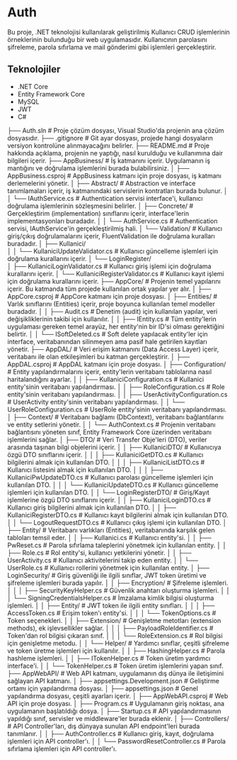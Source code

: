 
# Auth
Bu proje, .NET teknolojisi kullanılarak geliştirilmiş Kullanıcı CRUD işlemlerinin örneklerinin bulunduğu bir web uygulamasıdır. Kullanıcının parolasını şifreleme, parola sıfırlama ve mail gönderimi gibi işlemleri gerçekleştirir.

## Teknolojiler

- .NET Core
- Entity Framework Core
- MySQL
- JWT
- C#

├── Auth.sln                      # Proje çözüm dosyası, Visual Studio'da projenin ana çözüm dosyasıdır.
├── .gitignore                     # Git ayar dosyası, projede hangi dosyaların versiyon kontrolüne alınmayacağını belirler.
├── README.md                      # Proje hakkında açıklama, projenin ne yaptığı, nasıl kurulduğu ve kullanımına dair bilgileri içerir.
├── AppBusiness/                   # İş katmanını içerir. Uygulamanın iş mantığını ve doğrulama işlemlerini burada bulabilirsiniz.
│   ├── AppBusiness.csproj         # AppBusiness katmanı için proje dosyası, iş katmanı derlemelerini yönetir.
│   ├── Abstract/                  # Abstraction ve interface tanımlamaları içerir, iş katmanındaki servislerin kontratları burada bulunur.
│   │   └── IAuthService.cs        # Authentication servisi interface'i, kullanıcı doğrulama işlemlerinin sözleşmesini belirler.
│   ├── Concrete/                  # Gerçekleştirim (implementation) sınıflarını içerir, interface'lerin implementasyonları buradadır.
│   │   └── AuthService.cs         # Authentication servisi, IAuthService'in gerçekleştirilmiş hali.
│   └── Validation/                # Kullanıcı giriş/çıkış doğrulamalarını içerir, FluentValidation ile doğrulama kuralları buradadır.
│       ├── Kullanici/             
│       │   └── KullaniciUpdateValidator.cs   # Kullanıcı güncelleme işlemleri için doğrulama kurallarını içerir.
│       └── LoginRegister/         
│           ├── KullaniciLoginValidator.cs    # Kullanıcı giriş işlemi için doğrulama kurallarını içerir.
│           └── KullaniciRegisterValidator.cs # Kullanıcı kayıt işlemi için doğrulama kurallarını içerir.
├── AppCore/                       # Projenin temel yapılarını içerir. Bu katmanda tüm projede kullanılan ortak yapılar yer alır.
│   ├── AppCore.csproj             # AppCore katmanı için proje dosyası.
│   ├── Entities/                  # Varlık sınıflarını (Entities) içerir, proje boyunca kullanılan temel modeller buradadır.
│   │   ├── Audit.cs               # Denetim (audit) için kullanılan yapılar, veri değişikliklerinin takibi için kullanılır.
│   │   ├── IEntity.cs             # Tüm entity'lerin uygulaması gereken temel arayüz, her entity'nin bir ID'si olması gerektiğini belirtir.
│   │   └── ISoftDeleted.cs        # Soft delete yapılacak entity'ler için interface, veritabanından silinmeyen ama pasif hale getirilen kayıtları yönetir.
├── AppDAL/                        # Veri erişim katmanını (Data Access Layer) içerir, veritabanı ile olan etkileşimleri bu katman gerçekleştirir.
│   ├── AppDAL.csproj              # AppDAL katmanı için proje dosyası.
│   ├── Configuration/             # Entity yapılandırmalarını içerir, entity'lerin veritabanı tablolarına nasıl haritalandığını ayarlar.
│   │   ├── KullaniciConfiguration.cs          # Kullanici entity'sinin veritabanı yapılandırması.
│   │   ├── RoleConfiguration.cs               # Role entity'sinin veritabanı yapılandırması.
│   │   ├── UserActivityConfiguration.cs       # UserActivity entity'sinin veritabanı yapılandırması.
│   │   └── UserRoleConfiguration.cs           # UserRole entity'sinin veritabanı yapılandırması.
│   ├── Context/                   # Veritabanı bağlamı (DbContext), veritabanı bağlantılarını ve entity setlerini yönetir.
│   │   └── AuthContext.cs         # Projenin veritabanı bağlantısını yöneten sınıf, Entity Framework Core üzerinden veritabanı işlemlerini sağlar.
│   ├── DTO/                       # Veri Transfer Obje'leri (DTO), veriler arasında taşınan bilgi objelerini içerir.
│   │   ├── KullaniciDTO/          # Kullanıcıya özgü DTO sınıflarını içerir.
│   │   │   ├── KullaniciGetDTO.cs             # Kullanıcı bilgilerini almak için kullanılan DTO.
│   │   │   ├── KullaniciListDTO.cs            # Kullanıcı listesini almak için kullanılan DTO.
│   │   │   ├── KullaniciPwUpdateDTO.cs        # Kullanıcı parolası güncelleme işlemleri için kullanılan DTO.
│   │   │   └── KullaniciUpdateDTO.cs          # Kullanıcı güncelleme işlemleri için kullanılan DTO.
│   │   └── LoginRegisterDTO/      # Giriş/Kayıt işlemlerine özgü DTO sınıflarını içerir.
│   │       ├── KullaniciLoginDTO.cs           # Kullanıcı giriş bilgilerini almak için kullanılan DTO.
│   │       ├── KullaniciRegisterDTO.cs        # Kullanıcı kayıt bilgilerini almak için kullanılan DTO.
│   │       └── LogoutRequestDTO.cs            # Kullanıcı çıkış işlemi için kullanılan DTO.
│   ├── Entity/                    # Veritabanı varlıkları (Entities), veritabanında karşılık gelen tabloları temsil eder.
│   │   ├── Kullanici.cs           # Kullanıcı entity'si.
│   │   ├── PwReset.cs             # Parola sıfırlama taleplerini yönetmek için kullanılan entity.
│   │   ├── Role.cs                # Rol entity'si, kullanıcı yetkilerini yönetir.
│   │   ├── UserActivity.cs        # Kullanıcı aktivitelerini takip eden entity.
│   │   └── UserRole.cs            # Kullanıcı rollerini yönetmek için kullanılan entity.
│   ├── LoginSecurity/             # Giriş güvenliği ile ilgili sınıflar, JWT token üretimi ve şifreleme işlemleri burada yapılır.
│   │   ├── Encryption/            # Şifreleme işlemleri.
│   │   │   ├── SecurityKeyHelper.cs            # Güvenlik anahtarı oluşturma işlemleri.
│   │   │   └── SigningCredentialsHelper.cs     # İmzalama kimlik bilgisi oluşturma işlemleri.
│   │   ├── Entity/                # JWT token ile ilgili entity sınıfları.
│   │   │   ├── AccessToken.cs                   # Erişim token'ı entity'si.
│   │   │   └── TokenOptions.cs                  # Token seçenekleri.
│   │   ├── Extension/             # Genişletme metotları (extension methods), ek işlevsellikler sağlar.
│   │   │   ├── PayloadRoleIdentifier.cs         # Token'dan rol bilgisi çıkaran sınıf.
│   │   │   └── RoleExtension.cs                 # Rol bilgisi için genişletme metodu.
│   │   └── Helper/                # Yardımcı sınıflar, çeşitli şifreleme ve token üretme işlemleri için kullanılır.
│   │       ├── HashingHelper.cs                 # Parola hashleme işlemleri.
│   │       ├── ITokenHelper.cs                  # Token üretim yardımcı interface'i.
│   │       └── TokenHelper.cs                   # Token üretim işlemlerini yapan sınıf.
├── AppWebAPI/                     # Web API katmanı, uygulamanın dış dünya ile iletişimini sağlayan API katmanı.
│   ├── appsettings.Development.json # Geliştirme ortamı için yapılandırma dosyası.
│   ├── appsettings.json             # Genel yapılandırma dosyası, çeşitli ayarları içerir.
│   ├── AppWebAPI.csproj             # Web API için proje dosyası.
│   ├── Program.cs                   # Uygulamanın giriş noktası, ana uygulamanın başlatıldığı dosya.
│   ├── Startup.cs                   # API yapılandırmasının yapıldığı sınıf, servisler ve middleware'ler burada eklenir.
│   ├── Controllers/                 # API Controller'ları, dış dünyaya sunulan API endpoint'leri burada tanımlanır.
│   │   ├── AuthController.cs         # Kullanıcı giriş, kayıt, doğrulama işlemleri için API controller'ı.
│   │   └── PasswordResetController.cs # Parola sıfırlama işlemleri için API controller'ı.




  
